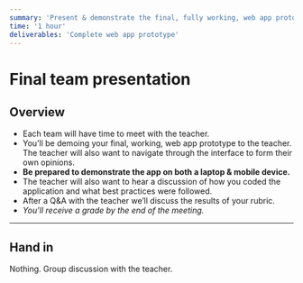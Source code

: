 ```yaml
---
summary: 'Present & demonstrate the final, fully working, web app prototype to the teacher.'
time: '1 hour'
deliverables: 'Complete web app prototype'
---
```


# Final team presentation

## Overview

- Each team will have time to meet with the teacher.
- You’ll be demoing your final, working, web app prototype to the teacher. The teacher will also want to navigate through the interface to form their own opinions.
- **Be prepared to demonstrate the app on both a laptop & mobile device.**
- The teacher will also want to hear a discussion of how you coded the application and what best practices were followed.
- After a Q&A with the teacher we’ll discuss the results of your rubric.
- *You’ll receive a grade by the end of the meeting.*

---

## Hand in

Nothing. Group discussion with the teacher.
